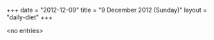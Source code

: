 +++
date = "2012-12-09"
title = "9 December 2012 (Sunday)"
layout = "daily-diet"
+++


\<no entries\>


